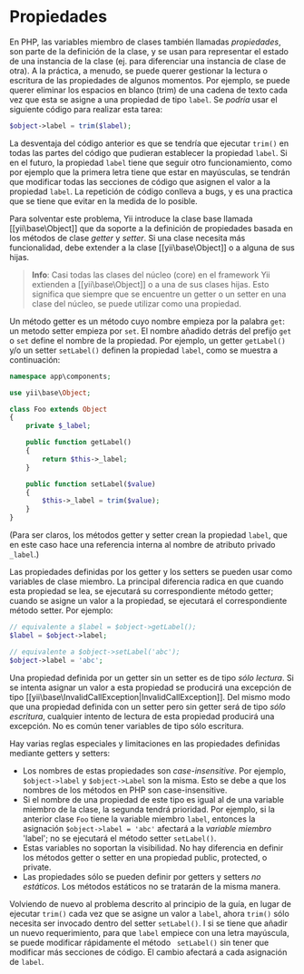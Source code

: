 ﻿Propiedades
===========

En PHP, las variables miembro de clases también llamadas *propiedades*, son parte de la definición de la clase, y se
usan para representar el estado de una instancia de la clase (ej. para diferenciar una instancia de clase de otra).
A la práctica, a menudo, se puede querer gestionar la lectura o escritura de las propiedades de algunos momentos. Por
ejemplo, se puede querer eliminar los espacios en blanco (trim) de una cadena de texto cada vez que esta se asigne a
una propiedad de tipo `label`. Se *podría* usar el siguiente código para realizar esta tarea:

```php
$object->label = trim($label);
```

La desventaja del código anterior es que se tendría que ejecutar `trim()` en todas las partes del código que pudieran
establecer la propiedad `label`. Si en el futuro, la propiedad `label` tiene que seguir otro funcionamiento, como por
ejemplo que la primera letra tiene que estar en mayúsculas, se tendrán que modificar todas las secciones de código que
asignen el valor a la propiedad `label`. La repetición de código conlleva a bugs, y es una practica que se tiene que
evitar en la medida de lo posible.

Para solventar este problema, Yii introduce la clase base llamada [[yii\base\Object]] que da soporte a la definición
de propiedades basada en los métodos de clase *getter* y *setter*. Si una clase necesita más funcionalidad, debe
extender a la clase [[yii\base\Object]] o a alguna de sus hijas.

> **Info**: Casi todas las clases del núcleo (core) en el framework Yii extienden a [[yii\base\Object]] o a una de
  sus clases hijas. Esto significa que siempre que se encuentre un getter o un setter en una clase del núcleo, se
  puede utilizar como una propiedad.

Un método getter es un método cuyo nombre empieza por la palabra `get`: un metodo setter empieza por `set`. El nombre
añadido detrás del prefijo `get` o `set` define el nombre de la propiedad. Por ejemplo, un getter `getLabel()` y/o un
setter `setLabel()` definen la propiedad `label`, como se muestra a continuación:

```php
namespace app\components;

use yii\base\Object;

class Foo extends Object
{
    private $_label;

    public function getLabel()
    {
        return $this->_label;
    }

    public function setLabel($value)
    {
        $this->_label = trim($value);
    }
}
```

(Para ser claros, los métodos getter y setter crean la propiedad `label`, que en este caso hace una referencia interna
al nombre de atributo privado `_label`.)

Las propiedades definidas por los getter y los setters se pueden usar como variables de clase miembro. La principal
diferencia radica en que cuando esta propiedad se lea, se ejecutará su correspondiente método getter; cuando se asigne
un valor a la propiedad, se ejecutará el correspondiente método setter. Por ejemplo:

```php
// equivalente a $label = $object->getLabel();
$label = $object->label;

// equivalente a $object->setLabel('abc');
$object->label = 'abc';
```

Una propiedad definida por un getter sin un setter es de tipo *sólo lectura*. Si se intenta asignar un valor a esta
propiedad se producirá una excepción de tipo [[yii\base\InvalidCallException|InvalidCallException]]. Del mismo modo
que una propiedad definida con un setter pero sin getter será de tipo *sólo escritura*, cualquier intento de lectura
de esta propiedad producirá una excepción. No es común tener variables de tipo sólo escritura.

Hay varias reglas especiales y limitaciones en las propiedades definidas mediante getters y setters:

* Los nombres de estas propiedades son *case-insensitive*. Por ejemplo, `$object->label` y `$object->Label` son la
  misma. Esto se debe a que los nombres de los métodos en PHP son case-insensitive.
* Si el nombre de una propiedad de este tipo es igual al de una variable miembro de la clase, la segunda tendrá
  prioridad. Por ejemplo, si la anterior clase `Foo` tiene la variable miembro `label`, entonces la asignación
  `$object->label = 'abc'` afectará a la *variable miembro* 'label'; no se ejecutará el método setter `setLabel()`.
* Estas variables no soportan la visibilidad. No hay diferencia en definir los métodos getter o setter en una
  propiedad public, protected, o private.
* Las propiedades sólo se pueden definir por getters y setters *no estáticos*. Los métodos estáticos no se tratarán de
  la misma manera.

Volviendo de nuevo al problema descrito al principio de la guía, en lugar de ejecutar `trim()` cada vez que se asigne
un valor a `label`, ahora `trim()` sólo necesita ser invocado dentro del setter `setLabel()`. I si se tiene que añadir
un nuevo requerimiento, para que `label` empiece con una letra mayúscula, se puede modificar rápidamente el método `
setLabel()` sin tener que modificar más secciones de código. El cambio afectará a cada asignación de `label`.
